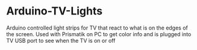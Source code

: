# Arduino-TV-Lights

Arduino controlled light strips for TV that react to what is on the edges of the screen. Used with Prismatik on PC to get color info and is plugged into TV USB port to see when the TV is on or off

